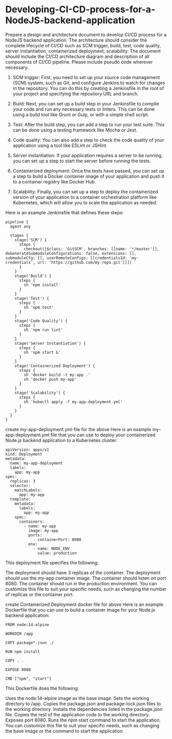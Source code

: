 # Developing-CI-CD-process-for-a-NodeJS-backend-application

Prepare a design and architecture document to develop CI/CD process for a NodeJS backend application. The architecture should consider the complete lifecycle of CI/CD such as SCM trigger, build, test, code quality, server instantiation, containerized deployment, scalability. The document should include the CI/CD architecture diagram and description of all components of CI/CD pipeline. Please include pseudo code wherever necessary.

1. SCM trigger: First, you need to set up your source code management (SCM) system, such as Git, and configure Jenkins to watch for changes in the repository. You can do this by creating a Jenkinsfile in the root of your project and specifying the repository URL and branch.

 2. Build: Next, you can set up a build step in your Jenkinsfile to compile your code and run any necessary tests or linters. This can be done using a build tool like Grunt or Gulp, or with a simple shell script.

 3. Test: After the build step, you can add a step to run your test suite. This can be done using a testing framework like Mocha or Jest.

 4. Code quality: You can also add a step to check the code quality of your application using a tool like ESLint or JSHint.
 5. Server instantiation: If your application requires a server to be running, you can set up a step to start the server before running the tests.

 6. Containerized deployment: Once the tests have passed, you can set up a step to build a Docker container image of your application and push it to a container registry like Docker Hub.

 7. Scalability: Finally, you can set up a step to deploy the containerized version of your application to a container orchestration platform like Kubernetes, which will allow you to scale the application as needed.

Here is an example Jenkinsfile that defines these steps:

```
pipeline {
  agent any

  stages {
    stage('SCM') {
      steps {
        checkout([$class: 'GitSCM', branches: [[name: '*/master']], doGenerateSubmoduleConfigurations: false, extensions: [], submoduleCfg: [], userRemoteConfigs: [[credentialsId: 'my-credentials', url: 'https://github.com/my-repo.git']]])
      }
    }
    stage('Build') {
      steps {
        sh 'npm install'
      }
    }
    stage('Test') {
      steps {
        sh 'npm test'
      }
    }
    stage('Code Quality') {
      steps {
        sh 'npm run lint'
      }
    }
    stage('Server Instantiation') {
      steps {
        sh 'npm start &'
      }
    }
    stage('Containerized Deployment') {
      steps {
        sh 'docker build -t my-app .'
        sh 'docker push my-app'
      }
    }
    stage('Scalability') {
      steps {
        sh 'kubectl apply -f my-app-deployment.yml'
      }
    }
  }
}
```






create my-app-deployment.yml file for  the above 
Here is an example my-app-deployment.yml file that you can use to deploy your containerized Node.js backend application to a Kubernetes cluster:

```
apiVersion: apps/v1
kind: Deployment
metadata:
  name: my-app-deployment
  labels:
    app: my-app
spec:
  replicas: 3
  selector:
    matchLabels:
      app: my-app
  template:
    metadata:
      labels:
        app: my-app
    spec:
      containers:
        - name: my-app
          image: my-app
          ports:
            - containerPort: 8080
          env:
            - name: NODE_ENV
              value: production
```              
This deployment file specifies the following:

The deployment should have 3 replicas of the container.
The deployment should use the my-app container image.
The container should listen on port 8080.
The container should run in the production environment.
You can customize this file to suit your specific needs, such as changing the number of replicas or the container port.





create Containerized Deployment docker file for above
Here is an example Dockerfile that you can use to build a container image for your Node.js backend application:

```
FROM node:14-alpine

WORKDIR /app

COPY package*.json ./

RUN npm install

COPY . .

EXPOSE 8080

CMD ["npm", "start"]
```

This Dockerfile does the following:

Uses the node:14-alpine image as the base image.
Sets the working directory to /app.
Copies the package.json and package-lock.json files to the working directory.
Installs the dependencies listed in the package.json file.
Copies the rest of the application code to the working directory.
Exposes port 8080.
Runs the npm start command to start the application.
You can customize this file to suit your specific needs, such as changing the base image or the command to start the application
